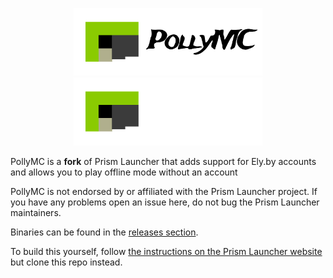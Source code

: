 <p align="center">
<img src="./program_info/pollymc-header-black.svg#gh-light-mode-only" alt="PollyMC logo" width="60%"/>
<img src="./program_info/pollymc-header.svg#gh-dark-mode-only" alt="PollyMC logo" width="60%"/>
</p>

PollyMC is a **fork** of Prism Launcher that adds support for Ely.by accounts and allows you to play offline mode without an account

PollyMC is not endorsed by or affiliated with the Prism Launcher project.
If you have any problems open an issue here, do not bug the Prism Launcher maintainers.

Binaries can be found in the [releases section](https://github.com/fn2006/PollyMC/releases/latest).

To build this yourself, follow [the instructions on the Prism Launcher website](https://prismlauncher.org/wiki/development/build-instructions) but clone this repo instead.

